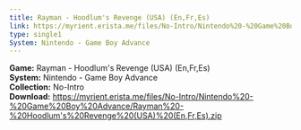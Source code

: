 ```yaml
---
title: Rayman - Hoodlum's Revenge (USA) (En,Fr,Es)
link: https://myrient.erista.me/files/No-Intro/Nintendo%20-%20Game%20Boy%20Advance/Rayman%20-%20Hoodlum's%20Revenge%20(USA)%20(En,Fr,Es).zip
type: single1
System: Nintendo - Game Boy Advance
---
```

<b>Game:</b> Rayman - Hoodlum's Revenge (USA) (En,Fr,Es)<br>
<b>System:</b> Nintendo - Game Boy Advance<br>
<b>Collection:</b> No-Intro<br>
<b>Download:</b> https://myrient.erista.me/files/No-Intro/Nintendo%20-%20Game%20Boy%20Advance/Rayman%20-%20Hoodlum's%20Revenge%20(USA)%20(En,Fr,Es).zip
